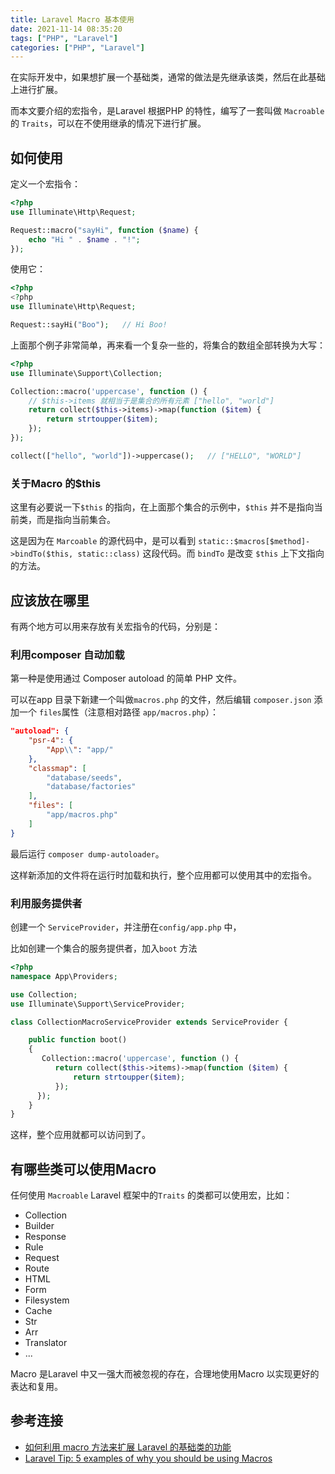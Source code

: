 ```yaml
---
title: Laravel Macro 基本使用
date: 2021-11-14 08:35:20
tags: ["PHP", "Laravel"]
categories: ["PHP", "Laravel"]
---
```


在实际开发中，如果想扩展一个基础类，通常的做法是先继承该类，然后在此基础上进行扩展。

而本文要介绍的宏指令，是Laravel 根据PHP 的特性，编写了一套叫做 `Macroable` 的 `Traits`，可以在不使用继承的情况下进行扩展。

<!-- more -->

## 如何使用

定义一个宏指令：
```php
<?php
use Illuminate\Http\Request;

Request::macro("sayHi", function ($name) {
    echo "Hi " . $name . "!";
});
```

使用它：
```php
<?php
<?php
use Illuminate\Http\Request;

Request::sayHi("Boo");   // Hi Boo!
```

上面那个例子非常简单，再来看一个复杂一些的，将集合的数组全部转换为大写：
```php
<?php
use Illuminate\Support\Collection;

Collection::macro('uppercase', function () {
    // $this->items 就相当于是集合的所有元素 ["hello", "world"]
    return collect($this->items)->map(function ($item) {
        return strtoupper($item);
    });
});

collect(["hello", "world"])->uppercase();   // ["HELLO", "WORLD"]
```

### 关于Macro 的$this
这里有必要说一下`$this` 的指向，在上面那个集合的示例中，`$this` 并不是指向当前类，而是指向当前集合。

这是因为在 `Marcoable` 的源代码中，是可以看到 `static::$macros[$method]->bindTo($this, static::class)` 这段代码。而 `bindTo` 是改变 `$this` 上下文指向的方法。

## 应该放在哪里
有两个地方可以用来存放有关宏指令的代码，分别是：

### 利用composer 自动加载
第一种是使用通过 Composer autoload 的简单 PHP 文件。

可以在app 目录下新建一个叫做`macros.php` 的文件，然后编辑 `composer.json` 添加一个 `files`属性（注意相对路径 `app/macros.php`）：
```json
"autoload": {
    "psr-4": {
        "App\\": "app/"
    },
    "classmap": [
        "database/seeds",
        "database/factories"
    ],
    "files": [
        "app/macros.php"
    ]
}
```
最后运行 `composer dump-autoloader`。

这样新添加的文件将在运行时加载和执行，整个应用都可以使用其中的宏指令。

### 利用服务提供者
创建一个 `ServiceProvider`，并注册在`config/app.php` 中，

比如创建一个集合的服务提供者，加入`boot` 方法
```php
<?php
namespace App\Providers;

use Collection;
use Illuminate\Support\ServiceProvider;

class CollectionMacroServiceProvider extends ServiceProvider {

    public function boot()
    {
       Collection::macro('uppercase', function () {
          return collect($this->items)->map(function ($item) {
              return strtoupper($item);
          });
      });
    }
}
```

这样，整个应用就都可以访问到了。

## 有哪些类可以使用Macro

任何使用 `Macroable` Laravel 框架中的`Traits` 的类都可以使用宏，比如：
* Collection
* Builder
* Response
* Rule
* Request
* Route
* HTML
* Form
* Filesystem
* Cache
* Str
* Arr
* Translator
* ...

Macro 是Laravel 中又一强大而被忽视的存在，合理地使用Macro 以实现更好的表达和复用。

## 参考连接
* [如何利用 macro 方法来扩展 Laravel 的基础类的功能](https://learnku.com/laravel/t/2915/how-to-use-the-macro-method-to-extend-the-function-of-the-base-class-of-laravel)
* [Laravel Tip: 5 examples of why you should be using Macros](https://medium.com/@SlyFireFox/laravel-tip-5-examples-of-why-you-should-be-using-macros-90e015d1bce)
